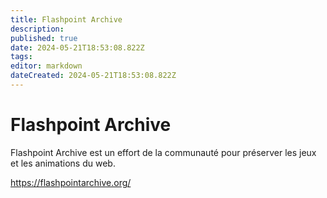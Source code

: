```yaml
---
title: Flashpoint Archive
description: 
published: true
date: 2024-05-21T18:53:08.822Z
tags: 
editor: markdown
dateCreated: 2024-05-21T18:53:08.822Z
---
```


# Flashpoint Archive

Flashpoint Archive est un effort de la communauté pour préserver les jeux et les animations du web.

<https://flashpointarchive.org/>
